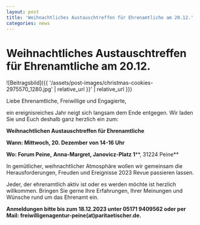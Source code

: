 ```yaml
---
layout: post
title: 'Weihnachtliches Austauschtreffen für Ehrenamtliche am 20.12.'
categories: news
---
```



Weihnachtliches Austauschtreffen für Ehrenamtliche am 20\.12\.
==============================================================


![Beitragsbild]({{ '/assets/post-images/christmas-cookies-2975570_1280.jpg' | relative_url }}' | relative_url }})

Liebe Ehrenamtliche, Freiwillige und Engagierte,

ein ereignisreiches Jahr neigt sich langsam dem Ende entgegen. Wir laden Sie und Euch deshalb ganz herzlich ein zum:

**Weihnachtlichen Austauschtreffen für Ehrenamtliche**

**Wann: Mittwoch, 20\. Dezember von 14\-16 Uhr**

**Wo: Forum Peine,** **Anna\-Margret, Janovicz\-Platz 1****, 31224 Peine**

In gemütlicher, weihnachtlicher Atmosphäre wollen wir gemeinsam die Herausforderungen, Freuden und Ereignisse 2023 Revue passieren lassen.

Jeder, der ehrenamtlich aktiv ist oder es werden möchte ist herzlich willkommen. Bringen Sie gerne Ihre Erfahrungen, Ihrer Meinungen und Wünsche rund um das Ehrenamt ein. 

**Anmeldungen bitte bis zum 18\.12\.2023 unter 05171 9409562 oder per Mail: freiwilligenagentur\-peine(at)paritaetischer.de.**


